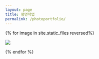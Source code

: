 ```yaml
---
layout: page
title: 평면작업
permalink: /photoportfolio/
---
```



{% for image in site.static_files reversed%}
<!--
    {% if image.path contains 'photoportfolio' %}

-->
<div class="project">
    <div class= "thumbnail">
        <a href="{{ site.baseurl }}{{ image.path }}">
            <img class="thumbnail" src="{{ site.baseurl }}{{ image.path }}" />
        </a>
    </div>
</div>

<!--
    {% endif %}
-->
{% endfor %}




<!-- this is for the lightbox --> 
<script type="text/javascript" src="/js/lightbox.js"></script>
<link rel="stylesheet" href="/css/lightbox.css">
